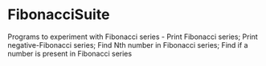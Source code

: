# FibonacciSuite
Programs to experiment with Fibonacci series - 
Print Fibonacci series; 
Print negative-Fibonacci series; 
Find Nth number in Fibonacci series; 
Find if a number is present in Fibonacci series

